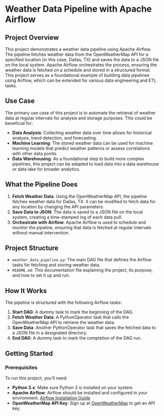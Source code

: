 # Weather Data Pipeline with Apache Airflow

## Project Overview

This project demonstrates a weather data pipeline using Apache Airflow. The pipeline fetches weather data from the OpenWeatherMap API for a specified location (in this case, Dallas, TX) and saves the data to a JSON file on the local system. Apache Airflow orchestrates the process, ensuring the weather data is fetched on a schedule and stored in a structured format. This project serves as a foundational example of building data pipelines using Airflow, which can be extended for various data engineering and ETL tasks.

## Use Case

The primary use case of this project is to automate the retrieval of weather data at regular intervals for analysis and storage purposes. This could be beneficial for:

- **Data Analysis**: Collecting weather data over time allows for historical analysis, trend detection, and forecasting.
- **Machine Learning**: The stored weather data can be used for machine learning models that predict weather patterns or assess correlations with other data points.
- **Data Warehousing**: As a foundational step to build more complex pipelines, this project can be adapted to load data into a data warehouse or data lake for broader analytics.

## What the Pipeline Does

1. **Fetch Weather Data**: Using the OpenWeatherMap API, the pipeline fetches weather data for Dallas, TX. It can be modified to fetch data for any location by changing the API parameters.
2. **Save Data to JSON**: The data is saved to a JSON file on the local system, creating a time-stamped log of each data pull.
3. **Orchestrate with Airflow**: Apache Airflow is used to schedule and monitor the pipeline, ensuring that data is fetched at regular intervals without manual intervention.

## Project Structure

- `weather_data_pipeline.py`: The main DAG file that defines the Airflow tasks for fetching and storing weather data.
- `README.md`: This documentation file explaining the project, its purpose, and how to set it up and run.

## How It Works

The pipeline is structured with the following Airflow tasks:

1. **Start DAG**: A dummy task to mark the beginning of the DAG.
2. **Fetch Weather Data**: A PythonOperator task that calls the OpenWeatherMap API to retrieve the weather data.
3. **Save Data**: Another PythonOperator task that saves the fetched data to a JSON file in a designated directory.
4. **End DAG**: A dummy task to mark the completion of the DAG run.

## Getting Started

### Prerequisites

To run this project, you'll need:

- **Python 3.x**: Make sure Python 3 is installed on your system.
- **Apache Airflow**: Airflow should be installed and configured in your environment. [Airflow Installation Guide](https://airflow.apache.org/docs/apache-airflow/stable/installation/index.html)
- **OpenWeatherMap API Key**: Sign up at [OpenWeatherMap](https://home.openweathermap.org/users/sign_up) to get an API key.
